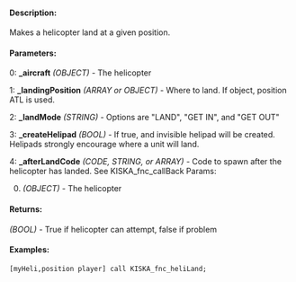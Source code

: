#### Description:
Makes a helicopter land at a given position.

#### Parameters:
0: **_aircraft** *(OBJECT)* - The helicopter

1: **_landingPosition** *(ARRAY or OBJECT)* - Where to land. If object, position ATL is used.

2: **_landMode** *(STRING)* - Options are "LAND", "GET IN", and "GET OUT"

3: **_createHelipad** *(BOOL)* - If true, and invisible helipad will be created. Helipads strongly encourage where a unit will land.

4: **_afterLandCode** *(CODE, STRING, or ARRAY)* - Code to spawn after the helicopter has landed. See KISKA_fnc_callBackParams:0. *(OBJECT)* - The helicopter

#### Returns:
*(BOOL)* - True if helicopter can attempt, false if problem

#### Examples:
```sqf
[myHeli,position player] call KISKA_fnc_heliLand;
```

